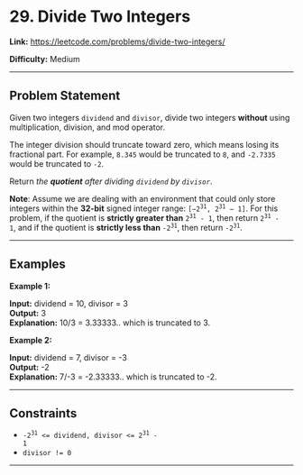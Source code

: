# 29. Divide Two Integers

**Link:** https://leetcode.com/problems/divide-two-integers/

**Difficulty:** Medium

---

## Problem Statement

Given two integers `dividend` and `divisor`, divide two integers **without** using multiplication, division, and mod operator.

The integer division should truncate toward zero, which means losing its fractional part. For example, `8.345` would be truncated to `8`, and `-2.7335` would be truncated to `-2`.

Return _the **quotient** after dividing `dividend` by `divisor`_.

**Note**: Assume we are dealing with an environment that could only store integers within the **32-bit** signed integer range: <code>[−2<sup>31</sup>, 2<sup>31</sup> − 1]</code>. For this problem, if the quotient is **strictly greater than** <code>2<sup>31</sup> - 1</code>, then return <code>2<sup>31</sup> - 1</code>, and if the quotient is **strictly less than** <code>-2<sup>31</sup></code>, then return <code>-2<sup>31</sup></code>.


---

## Examples

**Example 1:**

**Input:** dividend = 10, divisor = 3 \
**Output:** 3 \
**Explanation:** 10/3 = 3.33333.. which is truncated to 3.

**Example 2:**

**Input:** dividend = 7, divisor = -3 \
**Output:** -2 \
**Explanation:** 7/-3 = -2.33333.. which is truncated to -2.

---

## Constraints

- <code>-2<sup>31</sup> <= dividend, divisor <= 2<sup>31</sup> - 1</code>
- `divisor != 0`

---